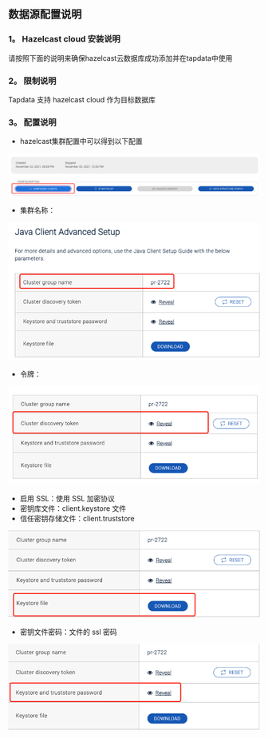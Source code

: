 ## **数据源配置说明**

### **1。 Hazelcast cloud 安装说明**

请按照下面的说明来确保hazelcast云数据库成功添加并在tapdata中使用


### **2。 限制说明**
Tapdata 支持 hazelcast cloud 作为目标数据库

### **3。 配置说明**
- hazelcast集群配置中可以得到以下配置

![图像文本](../images/hazcast_2.png)

- 集群名称：

![图像文本](../images/hazcast_1.png)

- 令牌：

![图像文本](../images/hazcast_3.png)

- 启用 SSL：使用 SSL 加密协议
- 密钥库文件：client.keystore 文件
- 信任密钥存储文件：client.truststore

![图像文本](../images/hazcast_4.png)

- 密钥文件密码：文件的 ssl 密码

![图像文本](../images/hazcast_5.png)
